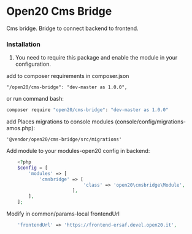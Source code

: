 # Open20 Cms Bridge #

Cms bridge. Bridge to connect backend to frontend.

### Installation ###
1. You need to require this package and enable the module in your configuration.

add to composer requirements in composer.json
```
"/open20/cms-bridge": "dev-master as 1.0.0",
```

or run command bash:
```bash
composer require "open20/cms-bridge": "dev-master as 1.0.0"
```

add Places migrations to console modules (console/config/migrations-amos.php):
```
'@vendor/open20/cms-bridge/src/migrations'
```
Add module to your modules-open20 config in backend:
        
```php
	<?php
	$config = [
		'modules' => [
			'cmsbridge' => [
                            'class' => 'open20\cmsbridge\Module',
                        ],
		],
	];
```
    
Modify in common/params-local frontendUrl

```php
	'frontendUrl' => 'https://frontend-ersaf.devel.open20.it',
```  
